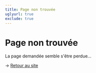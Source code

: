 ```yaml
---
title: Page non trouvée
uglyurl: true
exclude: true
---
```

# Page non trouvée

La page demandée semble s'être perdue...

→ [Retour au site](/)
